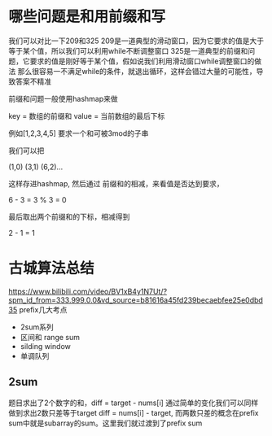 # 哪些问题是和用前缀和写
我们可以对比一下209和325
209是一道典型的滑动窗口，因为它要求的值是大于等于某个值，所以我们可以利用while不断调整窗口
325是一道典型的前缀和问题，它要求的值是刚好等于某个值，假如说我们利用滑动窗口while调整窗口的做法
那么很容易一不满足while的条件，就退出循环，这样会错过大量的可能性，导致答案不精准


前缀和问题一般使用hashmap来做

key = 数组的前缀和
value = 当前数组的最后下标

例如[1,2,3,4,5]
要求一个和可被3mod的子串

我们可以把

(1,0)
(3,1)
(6,2)...

这样存进hashmap,
然后通过 前缀和的相减，来看值是否达到要求，

6 - 3 = 3 % 3 = 0

最后取出两个前缀和的下标，相减得到

2 - 1 = 1


# 古城算法总结
https://www.bilibili.com/video/BV1xB4y1N7Ut/?spm_id_from=333.999.0.0&vd_source=b81616a45fd239becaebfee25e0dbd35
prefix几大考点
- 2sum系列
- 区间和 range sum
- silding window
- 单调队列

## 2sum
题目求出了2个数字的和，diff = target - nums[i]
通过简单的变化我们可以同样做到求出2数只差等于target
diff =  nums[i] - target, 而两数只差的概念在prefix sum中就是subarray的sum。这里我们就过渡到了prefix sum
